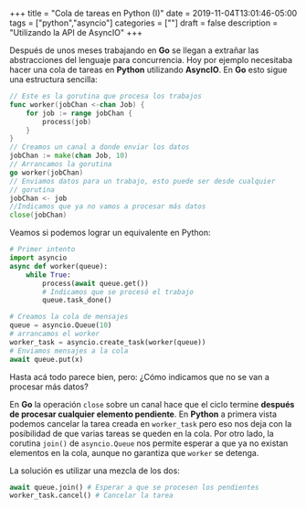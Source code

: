+++
title = "Cola de tareas en Python (I)"
date = 2019-11-04T13:01:46-05:00
tags = ["python","asyncio"]
categories = [""]
draft = false
description = "Utilizando la API de AsyncIO"
+++

Después de unos meses trabajando en **Go** se llegan a extrañar las
abstracciones del lenguaje para concurrencia. Hoy por ejemplo
necesitaba hacer una cola de tareas en **Python** utilizando
**AsyncIO**.  En **Go** esto sigue una estructura sencilla:

```go
// Este es la gorutina que procesa los trabajos
func worker(jobChan <-chan Job) {
    for job := range jobChan {
        process(job)
    }
}
// Creamos un canal a donde enviar los datos
jobChan := make(chan Job, 10)
// Arrancamos la gorutina
go worker(jobChan)
// Enviamos datos para un trabajo, esto puede ser desde cualquier
// gorutina
jobChan <- job
//Indicamos que ya no vamos a procesar más datos
close(jobChan)
```

Veamos si podemos lograr un equivalente en Python:


```python
# Primer intento
import asyncio
async def worker(queue):
    while True:
		process(await queue.get())
		# Indicamos que se procesó el trabajo
		queue.task_done()

# Creamos la cola de mensajes
queue = asyncio.Queue(10)
# arrancamos el worker
worker_task = asyncio.create_task(worker(queue))
# Enviamos mensajes a la cola
await queue.put(x)
```

Hasta acá todo parece bien, pero: ¿Cómo indicamos que no se van a
procesar más datos?

En **Go** la operación `close` sobre un canal hace que el ciclo
termine **después de procesar cualquier elemento pendiente**. En
**Python** a primera vista podemos cancelar la tarea creada en
`worker_task` pero eso nos deja con la posibilidad de que varias
tareas se queden en la cola. Por otro lado, la corutina `join()` de
`asyncio.Queue` nos permite esperar a que ya no existan elementos en
la cola, aunque no garantiza que `worker` se detenga.

La solución es utilizar una mezcla de los dos:

```python
await queue.join() # Esperar a que se procesen los pendientes
worker_task.cancel() # Cancelar la tarea
```
